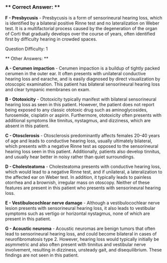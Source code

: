 ### ** Correct Answer: **

**F - Presbycusis** - Presbycusis is a form of sensorineural hearing loss, which is identified by a bilateral positive Rinne test and no lateralization on Weber test. It is a multifactorial process caused by the degeneration of the organ of Corti that gradually develops over the course of years, often identified first by difficulty hearing in crowded spaces.

Question Difficulty: 1

** Other Answers: **

**A - Cerumen impaction** - Cerumen impaction is a buildup of tightly packed cerumen in the outer ear. It often presents with unilateral conductive hearing loss and earache, and is easily diagnosed by direct visualization by otoscopic examination. This patient has bilateral sensorineural hearing loss and clear tympanic membranes on exam.

**B - Ototoxicity** - Ototoxicity typically manifest with bilateral sensorineural hearing loss as seen in this patient. However, the patient does not report being exposed to any classic ototoxic drug such as aminoglycosides, furosemide, cisplatin or aspirin. Furthermore, ototoxicity often presents with additional symptoms like tinnitus, nystagmus, and dizziness, which are absent in this patient.

**C - Otosclerosis** - Otosclerosis predominantly affects females 20–40 years of age and leads to conductive hearing loss, usually ultimately bilateral, which presents with a negative Rinne test as opposed to the sensorineural hearing loss seen in this patient. Additionally, patients also develop tinnitus, and usually hear better in noisy rather than quiet surroundings.

**D - Cholesteatoma** - Cholesteatoma presents with conductive hearing loss, which would lead to a negative Rinne test, and if unilateral, a lateralization to the affected ear on Weber test. In addition, it typically leads to painless otorrhea and a brownish, irregular mass on otoscopy. Neither of these features are present in this patient who presents with sensorineural hearing loss.

**E - Vestibulocochlear nerve damage** - Although a vestibulocochlear nerve lesion presents with sensorineural hearing loss, it also leads to vestibular symptoms such as vertigo or horizontal nystagmus, none of which are present in this patient.

**G - Acoustic neuroma** - Acoustic neuromas are benign tumors that often lead to sensorineural hearing loss, and could become bilateral in cases of neurofibromatosis type 2. However, hearing loss would typically initially be asymmetric and also often present with tinnitus and vestibular nerve involvement, resulting in dizziness, unsteady gait, and disequilibrium. These findings are not seen in this patient.


